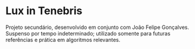 Lux in Tenebris
===============

Projeto secundário, desenvolvido em conjunto com João Felipe Gonçalves.
Suspenso por tempo indeterminado; utilizado somente para futuras referências e prática em algoritmos relevantes.
